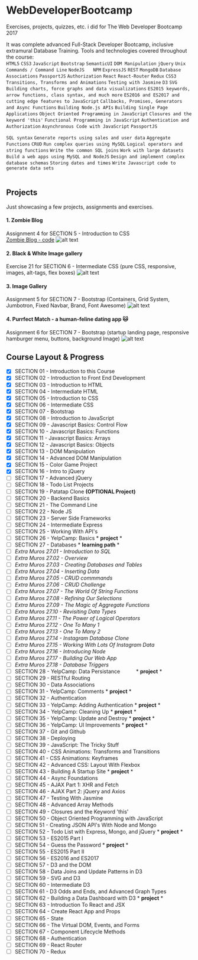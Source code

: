 # WebDeveloperBootcamp

Exercises, projects, quizzes, etc. i did for The Web Developer Bootcamp 2017

It was complete advanced Full-Stack Developer Bootcamp, inclusive extramural Database Training.
Tools and technologies covered throughout the course:    
`HTML5` `CSS3` `JavaScript` `Bootstrap` `SemanticUI` `DOM Manipulation` `jQuery` `Unix Commands / Command Line` `NodeJS`      `NPM` `ExpressJS` `REST` `MongoDB` `Database Associations` `PassportJS` `Authorization` `React` `React-Router` `Redux` `CSS3 Transitions, Transforms and Animations` `Testing with Jasmine` `D3` `SVG` `Building charts, force graphs and data visualizations` `ES2015 keywords, arrow functions, class syntax, and much more` `ES2016 and ES2017 and cutting edge features to JavaScript` `Callbacks, Promises, Generators and Async Functions` `Building Node.js APIs` `Building Single Page Applications` `Object Oriented Programming in JavaScript` `Closures and the keyword 'this'` `Functional Programming in JavaScript` `Authentication and Authorization` `Asynchronous Code with JavaScript` `PassportJS`    
    
`SQL syntax` `Generate reports using sales and user data` `Aggregate Functions` `CRUD` `Run complex queries using MySQL` `Logical operators and string functions` `Write the common SQL joins` `Work with large datasets` `Build a web apps using MySQL and NodeJS` `Design and implement complex database schemas` `Storing dates and times` `Write Javascript code to generate data sets`    
      
      
## Projects

Just showcasing a few projects, assignments and exercises.

#### 1.  Zombie Blog 
Assignment 4 for SECTION 5  -  Introduction to CSS  
[Zombie Blog - code](https://github.com/MarieLynneBlock/WebDeveloperBootcamp/tree/master/000%20Assignments/Assignment%204%20-%20Blog)
![alt text](https://i.imgur.com/tm3qqJY.png)


#### 2.  Black & White Image gallery
Exercise 21 for SECTION 6  -  Intermediate CSS (pure CSS, responsive, images, alt-tags, flex boxes)
![alt text](https://i.imgur.com/lC8rYkN.png)


#### 3.  Image Gallery
Assignment 5 for SECTION 7  -  Bootstrap (Containers, Grid System, Jumbotron, Fixed Navbar, Brand, Font Awesome)
![alt text](https://i.imgur.com/CDj2rxP.png)


#### 4.  Purrfect Match - a human-feline dating app :cat:
Assignment 6 for SECTION 7  -  Bootstrap (startup landing page, responsive hamburger menu, buttons, background Image)
![alt text](https://i.imgur.com/a6YcvAy.png)


## Course Layout & Progress

- [x] SECTION 01  -  Introduction to this Course
- [x] SECTION 02  -  Introduction to Front End Development
- [x] SECTION 03  -  Introduction to HTML
- [x] SECTION 04  -  Intermediate HTML
- [x] SECTION 05  -  Introduction to CSS
- [x] SECTION 06  -  Intermediate CSS
- [x] SECTION 07  -  Bootstrap
- [x] SECTION 08  -  Introduction to JavaScript
- [x] SECTION 09  -  Javascript Basics: Control Flow
- [x] SECTION 10  -  Javascript Basics: Functions
- [x] SECTION 11  -  Javascript Basics: Arrays
- [x] SECTION 12  -  Javascript Basics: Objects
- [x] SECTION 13  -  DOM Manipulation
- [x] SECTION 14  -  Advanced DOM Manipulation
- [x] SECTION 15  -  Color Game Project
- [x] SECTION 16  -  Intro to jQuery
- [ ] SECTION 17  -  Advanced jQuery
- [ ] SECTION 18  -  Todo List Projects
- [ ] SECTION 19  -  Patatap Clone                              __(OPTIONAL Project)__
- [ ] SECTION 20  -  Backend Basics
- [ ] SECTION 21  -  The Command Line
- [ ] SECTION 22  -  Node JS
- [ ] SECTION 23  -  Server Side Frameworks
- [ ] SECTION 24  -  Intermediate Express
- [ ] SECTION 25  -  Working With API's
- [ ] SECTION 26  -  YelpCamp: Basics                               * __project__ *
- [ ] SECTION 27  -  Databases                                      * __learning path__ * 
- [ ] *Extra Muros 27.01  -  Introduction to SQL*           
- [ ] *Extra Muros 27.02  -  Overview*
- [ ] *Extra Muros 27.03  -  Creating Databases and Tables*
- [ ] *Extra Muros 27.04  -  Inserting Data*
- [ ] *Extra Muros 27.05  -  CRUD commmands*
- [ ] *Extra Muros 27.06  -  CRUD Challenge*
- [ ] *Extra Muros 27.07  -  The World Of String Functions*
- [ ] *Extra Muros 27.08  -  Refining Our Selections*
- [ ] *Extra Muros 27.09  -  The Magic of Aggregate Functions*
- [ ] *Extra Muros 27.10  -  Revisiting Data Types*
- [ ] *Extra Muros 27.11  -  The Power of Logical Operators*
- [ ] *Extra Muros 27.12  -  One To Many 1*
- [ ] *Extra Muros 27.13  -  One To Many 2*
- [ ] *Extra Muros 27.14  -  Instagram Database Clone*
- [ ] *Extra Muros 27.15  -  Working With Lots Of Instagram Data*
- [ ] *Extra Muros 27.16  -  Introducing Node*
- [ ] *Extra Muros 27.17  -  Building Our Web App*
- [ ] *Extra Muros 27.18  -  Database Triggers*
- [ ] SECTION 28  -  YelpCamp: Data Persistance                     * __project__ *
- [ ] SECTION 29  -  RESTful Routing
- [ ] SECTION 30  -  Data Associations
- [ ] SECTION 31  -  YelpCamp: Comments                             * __project__ *
- [ ] SECTION 32  -  Authentication
- [ ] SECTION 33  -  YelpCamp: Adding Authentication                * __project__ *
- [ ] SECTION 34  -  YelpCamp: Cleaning Up                          * __project__ *
- [ ] SECTION 35  -  YelpCamp: Update and Destroy                   * __project__ *
- [ ] SECTION 36  -  YelpCamp: UI Improvements                      * __project__ *
- [ ] SECTION 37  -  Git and Github
- [ ] SECTION 38  -  Deploying
- [ ] SECTION 39  -  JavaScript: The Tricky Stuff
- [ ] SECTION 40  -  CSS Animations: Transforms and Transitions
- [ ] SECTION 41  -  CSS Animations: Keyframes
- [ ] SECTION 42  -  Advanced CSS: Layout With Flexbox
- [ ] SECTION 43  -  Building A Startup Site                        * __project__ *
- [ ] SECTION 44  -  Async Foundations
- [ ] SECTION 45  -  AJAX Part 1: XHR and Fetch
- [ ] SECTION 46  -  AJAX Part 2: jQuery and Axios
- [ ] SECTION 47  -  Testing With Jasmine
- [ ] SECTION 48  -  Advanced Array Methods
- [ ] SECTION 49  -  Closures and the Keyword 'this'
- [ ] SECTION 50  -  Object Oriented Programming with JavaScript
- [ ] SECTION 51  -  Creating JSON API's With Node and Mongo
- [ ] SECTION 52  -  Todo List with Express, Mongo, and jQuery      * __project__ *
- [ ] SECTION 53  -  ES2015 Part I
- [ ] SECTION 54  -  Guess the Password                             * __project__ *
- [ ] SECTION 55  -  ES2015 Part II
- [ ] SECTION 56  -  ES2016 and ES2017
- [ ] SECTION 57  -  D3 and the DOM
- [ ] SECTION 58  -  Data Joins and Update Patterns in D3
- [ ] SECTION 59  -  SVG and D3
- [ ] SECTION 60  -  Intermediate D3
- [ ] SECTION 61  -  D3 Odds and Ends, and Advanced Graph Types
- [ ] SECTION 62  -  Building a Data Dashboard with D3              * __project__ *
- [ ] SECTION 63  -  Introduction To React and JSX
- [ ] SECTION 64  -  Create React App and Props
- [ ] SECTION 65  -  State
- [ ] SECTION 66  -  The Virtual DOM, Events, and Forms
- [ ] SECTION 67  -  Component Lifecycle Methods
- [ ] SECTION 68  -  Authentication
- [ ] SECTION 69  -  React Router
- [ ] SECTION 70  -  Redux

